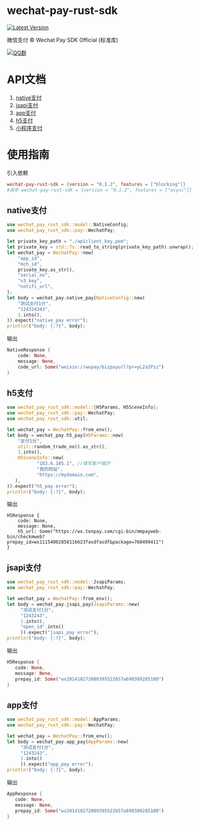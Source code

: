 # wechat-pay-rust-sdk
[![Latest Version](https://img.shields.io/crates/v/wechat-pay-rust-sdk.svg)](https://crates.io/crates/wechat-pay-rust-sdk)

微信支付 © Wechat Pay SDK Official (标准库)

[![QQ群](https://img.shields.io/badge/QQ%E7%BE%A4-799168925-blue)](http://qm.qq.com/cgi-bin/qm/qr?_wv=1027&k=dLoye8pBcO60zGzqLjGO0l-GgMIaf6wQ&authKey=LfxBdZ5A%2F9eWJbKpzTcuWPjmQu5UdIJ3TVTpqRAQYkCID50WLkYoIXcGxGKzupG3&noverify=0&group_code=799168925)

# API文档
1. [native支付](#native支付)
2. [jsapi支付](#jsapi支付)
3. [app支付](#app支付)
4. [h5支付](#h5支付)
5. [小程序支付](#小程序支付)

# 使用指南
引入依赖
```toml
wechat-pay-rust-sdk = {version = "0.1.2", features = ["blocking"]}
#异步 wechat-pay-rust-sdk = {version = "0.1.2", features = ["async"]}
```

## native支付
```rust
use wechat_pay_rust_sdk::model::NativeConfig;
use wechat_pay_rust_sdk::pay::WechatPay;

let private_key_path = "./apiclient_key.pem";
let private_key = std::fs::read_to_string(private_key_path).unwrap();
let wechat_pay = WechatPay::new(
    "app_id",
    "mch_id",
    private_key.as_str(),
    "serial_no",
    "v3_key",
    "notifi_url",
);
let body = wechat_pay.native_pay(NativeConfig::new(
    "测试支付1分",
    "124324343",
    1.into(),
)).expect("native_pay error");
println!("body: {:?}", body);
```
输出
```rust
NativeResponse { 
    code: None, 
    message: None, 
    code_url: Some("weixin://wxpay/bizpayurl?pr=yL2aIPzz") 
}
```
## h5支付

```rust
use wechat_pay_rust_sdk::model::{H5Params, H5SceneInfo};
use wechat_pay_rust_sdk::pay::WechatPay;
use wechat_pay_rust_sdk::util;

let wechat_pay = WechatPay::from_env();
let body = wechat_pay.h5_pay(H5Params::new(
    "支付1分",
    util::random_trade_no().as_str(),
    1.into(),
    H5SceneInfo::new(
           "183.6.105.1", //填写客户端IP
           "我的网站",
           "https://mydomain.com",
   ),
)).expect("h5_pay error");
println!("body: {:?}", body);
```

输出
```
H5Response { 
    code: None, 
    message: None, 
    h5_url: Some("https://wx.tenpay.com/cgi-bin/mmpayweb-bin/checkmweb?prepay_id=wx11154002858116623fasdfasdf&package=760499411") 
}
```

## jsapi支付

```rust
use wechat_pay_rust_sdk::model::JsapiParams;
use wechat_pay_rust_sdk::pay::WechatPay;

let wechat_pay = WechatPay::from_env();
let body = wechat_pay.jsapi_pay(JsapiParams::new(
     "测试支付1分",
     "1243243",
     1.into(),
     "open_id".into()
     )).expect("jsapi_pay error");
println!("body: {:?}", body);
 ```
 输出
 ```rust
H5Response { 
    code: None, 
    message: None, 
    prepay_id: Some("wx201410272009395522657a690389285100") 
}
 ```

## app支付

```rust
use wechat_pay_rust_sdk::model::AppParams;
use wechat_pay_rust_sdk::pay::WechatPay;

let wechat_pay = WechatPay::from_env();
let body = wechat_pay.app_pay(AppParams::new(
     "测试支付1分",
     "1243243",
     1.into()
     )).expect("app_pay error");
println!("body: {:?}", body);
 ```
输出
 ```rust
AppResponse { 
    code: None, 
    message: None, 
    prepay_id: Some("wx201410272009395522657a690389285100") 
}
 ```
